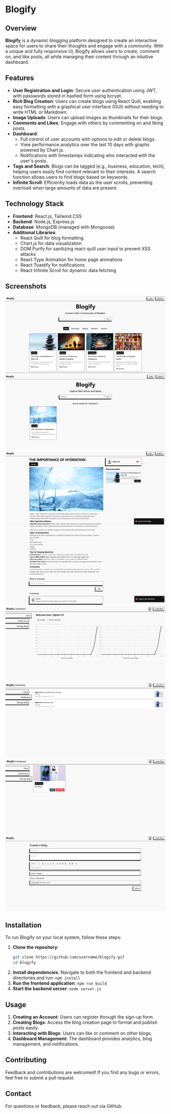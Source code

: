 # Blogify

## Overview

**Blogify** is a dynamic blogging platform designed to create an interactive space for users to share their thoughts and engage with a community. With a unique and fully responsive UI, Blogify allows users to create, comment on, and like posts, all while managing their content through an intuitive dashboard.

## Features

- **User Registration and Login**: Secure user authentication using JWT, with passwords stored in hashed form using bcrypt.
- **Rich Blog Creation**: Users can create blogs using React Quill, enabling easy formatting with a graphical user interface (GUI) without needing to write HTML or Markdown.
- **Image Uploads**: Users can upload images as thumbnails for their blogs.
- **Comments and Likes**: Engage with others by commenting on and liking posts.
- **Dashboard**: 
  - Full control of user accounts with options to edit or delete blogs.
  - View performance analytics over the last 10 days with graphs powered by Chart.js.
  - Notifications with timestamps indicating who interacted with the user's posts.
- **Tags and Search**: Blogs can be tagged (e.g., business, education, tech), helping users easily find content relevant to their interests. A search function allows users to find blogs based on keywords.
- **Infinite Scroll**: Efficiently loads data as the user scrolls, preventing overload when large amounts of data are present.

## Technology Stack

- **Frontend**: React.js, Tailwind CSS
- **Backend**: Node.js, Express.js
- **Database**: MongoDB (managed with Mongoose)
- **Additional Libraries**:
  - React Quill for blog formatting
  - Chart.js for data visualization
  - DOM Purify for sanitizing react-quill user input to prevent XSS attacks
  - React Type Animation for home page animations
  - React Toastify for notifications
  - React Infinite Scroll for dynamic data fetching

## Screenshots
![Screenshot](Screenshots/homePage.png)
![Screenshot](Screenshots/searchResult.png)
![Screenshot](Screenshots/blogPost.png)
![Screenshot](Screenshots/commentSection.png)
![Screenshot](Screenshots/dashboardHome.png)
![Screenshot](Screenshots/notfications.png)
![Screenshot](Screenshots/manageBlogs.png)
![Screenshot](Screenshots/createBlog.png)

## Installation

To run Blogify on your local system, follow these steps:

1. **Clone the repository**:
   ```bash
   git clone https://github.com/username/blogify.git
   cd blogify
2. **Install dependencies**: Navigate to both the frontend and backend directories and run:
```npm install```
3. **Run the frontend application**:
```npm run build```
4. **Start the backend server**:
```node server.js```

## Usage
1. **Creating an Account**: Users can register through the sign-up form.
2. **Creating Blogs**: Access the blog creation page to format and publish posts easily.
3. **Interacting with Blogs**: Users can like or comment on other blogs.
4. **Dashboard Management**: The dashboard provides analytics, blog management, and notifications.
## Contributing
Feedback and contributions are welcomed! If you find any bugs or errors, feel free to submit a pull request.

## Contact
For questions or feedback, please reach out via GitHub.
